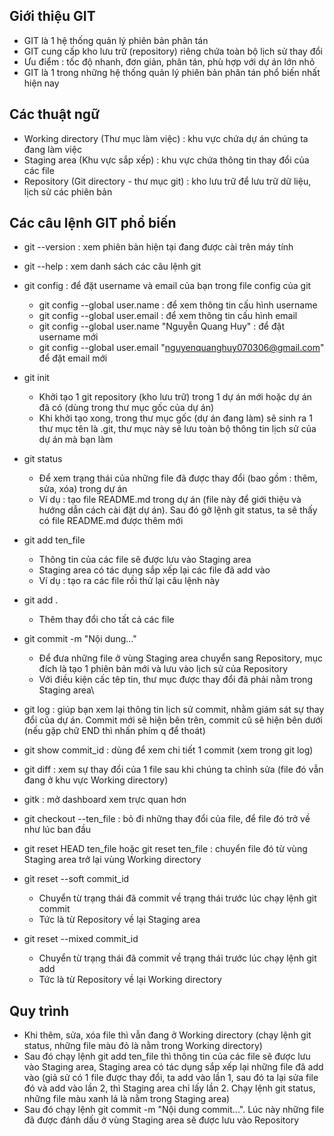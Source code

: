 ## Giới thiệu GIT
- GIT là 1 hệ thống quản lý phiên bản phân tán 
- GIT cung cấp kho lưu trữ (repository) riêng chứa toàn bộ lịch sử thay đổi
- Ưu điểm : tốc độ nhanh, đơn giản, phân tán, phù hợp với dự án lớn nhỏ
- GIT là 1 trong những hệ thống quản lý phiên bản phân tán phổ biến nhất hiện nay

## Các thuật ngữ
- Working directory (Thư mục làm việc) : khu vực chứa dự án chúng ta đang làm việc
- Staging area (Khu vực sắp xếp) : khu vực chứa thông tin thay đổi của các file
- Repository (Git directory - thư mục git) : kho lưu trữ để lưu trữ dữ liệu, lịch sử các phiên bản

## Các câu lệnh GIT phổ biến
- git --version : xem phiên bản hiện tại đang được cài trên máy tính

- git --help : xem danh sách các câu lệnh git 

- git config : để đặt username và email của bạn trong file config của git
    + git config --global user.name : để xem thông tin cấu hình username
    + git config --global user.email : để xem thông tin cấu hình email
    + git config --global user.name "Nguyễn Quang Huy" : để đặt username mới
    + git config --global user.email "nguyenquanghuy070306@gmail.com" để đặt email mới

- git init
    + Khởi tạo 1 git repository (kho lưu trữ) trong 1 dự án mới hoặc dự án đã có (dùng trong thư mục gốc của dự án)
    + Khi khởi tạo xong, trong thư mục gốc (dự án đang làm) sẽ sinh ra 1 thư mục tên là .git, thư mục này sẽ lưu toàn bộ thông tin lịch sử của dự án mà bạn làm

- git status
    + Để xem trạng thái của những file đã được thay đổi (bao gồm : thêm, sửa, xóa) trong dự án
    + Ví dụ : tạo file README.md trong dự án (file này để giới thiệu và hướng dẫn cách cài đặt dự án). Sau đó gỡ lệnh git status, ta sẽ thấy có file README.md được thêm mới

- git add ten_file
    + Thông tin của các file sẽ được lưu vào Staging area
    + Staging area có tác dụng sắp xếp lại các file đã add vào
    + Ví dụ : tạo ra các file rồi thử lại câu lệnh này

- git add .
    + Thêm thay đổi cho tất cả các file

- git commit -m "Nội dung..."
    + Để đưa những file ở vùng Staging area chuyển sang Repository, mục đích là tạo 1 phiên bản mới và lưu vào lịch sử của Repository
    + Với điều kiện cấc têp tin, thư mục được thay đổi đã phải nằm trong Staging area\

- git log : giúp bạn xem lại thông tin lịch sử commit, nhằm giám sát sự thay đổi của dự án. Commit mới sẽ hiện bên trên, commit cũ sẽ hiện bên dưới (nếu gặp chữ END thì nhấn phím q để thoát)

- git show commit_id : dùng để xem chi tiết 1 commit (xem trong git log)

- git diff : xem sự thay đổi của 1 file sau khi chúng ta chỉnh sửa (file đó vẫn đang ở khu vực Working directory)

- gitk : mở dashboard xem trực quan hơn

- git checkout --ten_file : bỏ đi những thay đổi của file, để file đó trở về như lúc ban đầu

- git reset HEAD ten_file hoặc git reset ten_file : chuyển file đó từ vùng Staging area trở lại vùng Working directory

- git reset --soft commit_id 
    + Chuyển từ trạng thái đã commit về trạng thái trước lúc chạy lệnh git commit
    + Tức là từ Repository về lại Staging area

- git reset --mixed commit_id
    + Chuyển từ trạng thái đã commit về trạng thái trước lúc chạy lệnh git add
    + Tức là từ Repository về lại Working directory

## Quy trình
- Khi thêm, sửa, xóa file thì vẫn đang ở Working directory (chạy lệnh git status, những file màu đỏ là nằm trong Working directory)
- Sau đó chạy lệnh git add ten_file thì thông tin của các file sẽ được lưu vào Staging area, Staging area có tác dụng sắp xếp lại những file đã add vào (giả sử có 1 file được thay đổi, ta add vào lần 1, sau đó ta lại sửa file đó và add vào lần 2, thì Staging area chỉ lấy lần 2. Chạy lệnh git status, những file màu xanh lá là nằm trong Staging area)
- Sau đó chạy lệnh git commit -m "Nội dung commit...". Lúc này những file đã được đánh dấu ở vùng Staging area sẽ được lưu vào Repository